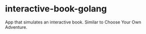 # interactive-book-golang
App that simulates an interactive book. Similar to Choose Your Own Adventure.
